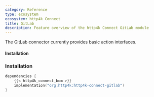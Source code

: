 ```yaml
---
category: Reference
type: ecosystem
ecosystem: http4k Connect
title: GitLab
description: Feature overview of the http4k Connect GitLab module
---
```



The GitLab connector currently provides basic action interfaces.

#### Installation

### Installation

```kotlin
dependencies {
    {{< http4k_connect_bom >}}
    implementation("org.http4k:http4k-connect-gitlab")
}
```

